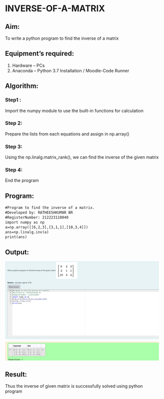 # INVERSE-OF-A-MATRIX
## Aim:
To write a python program to find the inverse of a matrix
## Equipment’s required:
1. 	Hardware – PCs
2. 	Anaconda – Python 3.7 Installation / Moodle-Code Runner
## Algorithm:
### Step1 : 
Import the numpy module to use the built-in functions for calculation
### Step 2:
Prepare the lists from each equations and assign in np.array()
### Step 3:
Using the np.linalg.matrix_rank(), we can find the inverse of the given matrix
### Step 4:
End the program
## Program:
```
#Program to find the inverse of a matrix.
#Developed by: RATHEESHKUMAR BR
#RegisterNumber: 212223110040
import numpy as np
a=np.array([[6,2,3],[3,1,1],[10,3,4]])
ans=np.linalg.inv(a)
print(ans)
```
## Output:
![alt text](<Screenshot 2024-04-11 150255.png>)

## Result:
Thus the inverse of given matrix is successfully solved using python program

